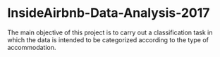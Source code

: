 # InsideAirbnb-Data-Analysis-2017
The main objective of this project is to carry out a classification task in which the data is intended to be categorized according to the type of accommodation.

